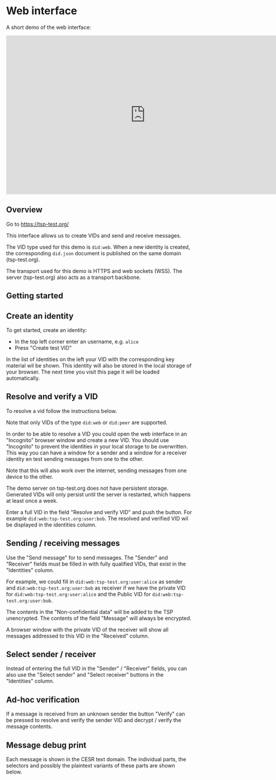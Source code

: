 # Web interface

A short demo of the web interface:

<iframe width="754" height="430" frameborder="0"  src="https://www.youtube.com/embed/gYC3rX4VIN8?si=nqADjKEgVZHIM5V9" allowfullscreen></iframe>

## Overview

Go to https://tsp-test.org/

This interface allows us to create VIDs and send and receive messages.

The VID type used for this demo is `did:web`. When a new identity
is created, the corresponding `did.json` document is published on the same
domain (tsp-test.org).

The transport used for this demo is HTTPS and web sockets (WSS). The server
(tsp-test.org) also acts as a transport backbone. 

## Getting started

## Create an identity

To get started, create an identity:

- In the top left corner enter an username, e.g. `alice`
- Press "Create test VID"

In the list of identities on the left your VID with the corresponding
key material wil be shown. This identity will also be stored in the local
storage of your browser. The next time you visit this page it will be
loaded automatically.

## Resolve and verify a VID

To resolve a vid follow the instructions below.

Note that only VIDs of the type `did:web` or `did:peer` are supported.

In order to be able to resolve a VID you could open the web interface
in an "Incognito" browser window and create a new VID. You should use
"Incognito" to prevent the identities in your local storage to be overwritten.
This way you can have a window for a sender and a window for a receiver 
identity en test sending messages from one to the other.

Note that this will also work over the internet,
sending messages from one device to the other.

<div class="warning">
The demo server on tsp-test.org does not have persistent storage. Generated VIDs
will only persist until the server is restarted, which happens at least once a week.
</div>

Enter a full VID in the field "Resolve and verify VID" and push the button.
For example `did:web:tsp-test.org:user:bob`.
The resolved and verified VID wil be displayed in the identities column.

## Sending / receiving messages

Use the "Send message" for to send messages. The "Sender" and "Receiver" fields
must be filled in with fully qualified VIDs, that exist in the "Identities"
column. 

For example, we could fill in `did:web:tsp-test.org:user:alice` as sender and
`did:web:tsp-test.org:user:bob` as receiver if we have the private VID for
`did:web:tsp-test.org:user:alice` and the Public VID for `did:web:tsp-test.org:user:bob`.

The contents in the "Non-confidential data" will be added to the TSP unencrypted.
The contents of the field "Message" will always be encrypted.

A browser window with the private VID of the receiver will show all
messages addressed to this VID in the "Received" column.

## Select sender / receiver

Instead of entering the full VID in the "Sender" / "Receiver" fields, you can
also use the "Select sender" and "Select receiver" buttons in the "Identities"
column.

## Ad-hoc verification

If a message is received from an unknown sender the button "Verify" can be pressed
to resolve and verify the sender VID and decrypt / verify the message contents.

## Message debug print

Each message is shown in the CESR text domain. The individual parts,
the selectors and possibly the plaintext variants of these parts are shown below.
